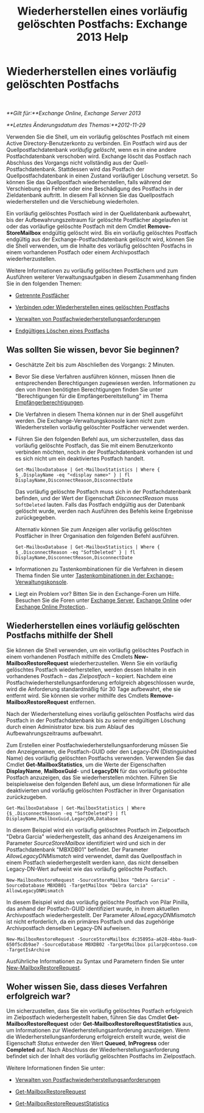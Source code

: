 ﻿---
title: 'Wiederherstellen eines vorläufig gelöschten Postfachs: Exchange 2013 Help'
TOCTitle: Wiederherstellen eines vorläufig gelöschten Postfachs
ms:assetid: 4f3f5ce4-9d12-4ed8-9f70-d8a6aa8a1b2e
ms:mtpsurl: https://technet.microsoft.com/de-de/library/JJ863435(v=EXCHG.150)
ms:contentKeyID: 50554823
ms.date: 04/24/2018
mtps_version: v=EXCHG.150
ms.translationtype: HT
---

# Wiederherstellen eines vorläufig gelöschten Postfachs

 

_**Gilt für:**Exchange Online, Exchange Server 2013_

_**Letztes Änderungsdatum des Themas:**2012-11-29_

Verwenden Sie die Shell, um ein vorläufig gelöschtes Postfach mit einem Active Directory-Benutzerkonto zu verbinden. Ein Postfach wird aus der Quellpostfachdatenbank *vorläufig gelöscht*, wenn es in eine andere Postfachdatenbank verschoben wird. Exchange löscht das Postfach nach Abschluss des Vorgangs nicht vollständig aus der Quell-Postfachdatenbank. Stattdessen wird das Postfach der Quellpostfachdatenbank in einen Zustand vorläufiger Löschung versetzt. So können Sie das Quellpostfach wiederherstellen, falls während der Verschiebung ein Fehler oder eine Beschädigung des Postfachs in der Zieldatenbank auftritt. In diesem Fall können Sie das Quellpostfach wiederherstellen und die Verschiebung wiederholen.

Ein vorläufig gelöschtes Postfach wird in der Quelldatenbank aufbewahrt, bis der Aufbewahrungszeitraum für gelöschte Postfächer abgelaufen ist oder das vorläufige gelöschte Postfach mit dem Cmdlet **Remove-StoreMailbox** endgültig gelöscht wird. Bis ein vorläufig gelöschtes Postfach endgültig aus der Exchange-Postfachdatenbank gelöscht wird, können Sie die Shell verwenden, um die Inhalte des vorläufig gelöschten Postfachs in einem vorhandenen Postfach oder einem Archivpostfach wiederherzustellen.

Weitere Informationen zu vorläufig gelöschten Postfächern und zum Ausführen weiterer Verwaltungsaufgaben in diesem Zusammenhang finden Sie in den folgenden Themen:

  - [Getrennte Postfächer](disconnected-mailboxes-exchange-2013-help.md)

  - [Verbinden oder Wiederherstellen eines gelöschten Postfachs](connect-or-restore-a-deleted-mailbox-exchange-2013-help.md)

  - [Verwalten von Postfachwiederherstellungsanforderungen](manage-mailbox-restore-requests-exchange-2013-help.md)

  - [Endgültiges Löschen eines Postfachs](permanently-delete-a-mailbox-exchange-2013-help.md)

## Was sollten Sie wissen, bevor Sie beginnen?

  - Geschätzte Zeit bis zum Abschließen des Vorgangs: 2 Minuten.

  - Bevor Sie diese Verfahren ausführen können, müssen Ihnen die entsprechenden Berechtigungen zugewiesen werden. Informationen zu den von Ihnen benötigten Berechtigungen finden Sie unter "Berechtigungen für die Empfängerbereitstellung" im Thema [Empfängerberechtigungen](recipients-permissions-exchange-2013-help.md).

  - Die Verfahren in diesem Thema können nur in der Shell ausgeführt werden. Die Exchange-Verwaltungskonsole kann nicht zum Wiederherstellen vorläufig gelöschter Postfächer verwendet werden.

  - Führen Sie den folgenden Befehl aus, um sicherzustellen, dass das vorläufig gelöschte Postfach, das Sie mit einem Benutzerkonto verbinden möchten, noch in der Postfachdatenbank vorhanden ist und es sich nicht um ein deaktiviertes Postfach handelt.
    
        Get-MailboxDatabase | Get-MailboxStatistics | Where { $_.DisplayName -eq "<display name>" } | fl DisplayName,DisconnectReason,DisconnectDate
    
    Das vorläufig gelöschte Postfach muss sich in der Postfachdatenbank befinden, und der Wert der Eigenschaft *DisconnectReason* muss `SoftDeleted` lauten. Falls das Postfach endgültig aus der Datenbank gelöscht wurde, werden nach Ausführen des Befehls keine Ergebnisse zurückgegeben.
    
    Alternativ können Sie zum Anzeigen aller vorläufig gelöschten Postfächer in Ihrer Organisation den folgenden Befehl ausführen.
    
        Get-MailboxDatabase | Get-MailboxStatistics | Where { $_.DisconnectReason -eq "SoftDeleted" } | fl DisplayName,DisconnectReason,DisconnectDate

  - Informationen zu Tastenkombinationen für die Verfahren in diesem Thema finden Sie unter [Tastenkombinationen in der Exchange-Verwaltungskonsole](keyboard-shortcuts-in-the-exchange-admin-center-exchange-online-protection-help.md).

  - Liegt ein Problem vor? Bitten Sie in den Exchange-Foren um Hilfe. Besuchen Sie die Foren unter [Exchange Server](https://go.microsoft.com/fwlink/p/?linkid=60612), [Exchange Online](https://go.microsoft.com/fwlink/p/?linkid=267542) oder [Exchange Online Protection](https://go.microsoft.com/fwlink/p/?linkid=285351)..

## Wiederherstellen eines vorläufig gelöschten Postfachs mithilfe der Shell

Sie können die Shell verwenden, um ein vorläufig gelöschtes Postfach in einem vorhandenen Postfach mithilfe des Cmdlets **New-MailboxRestoreRequest** wiederherzustellen. Wenn Sie ein vorläufig gelöschtes Postfach wiederherstellen, werden dessen Inhalte in ein vorhandenes Postfach – das *Zielpostfach* – kopiert. Nachdem eine Postfachwiederherstellungsanforderung erfolgreich abgeschlossen wurde, wird die Anforderung standardmäßig für 30 Tage aufbewahrt, ehe sie entfernt wird. Sie können sie vorher mithilfe des Cmdlets **Remove-MailboxRestoreRequest** entfernen.

Nach der Wiederherstellung eines vorläufig gelöschten Postfachs wird das Postfach in der Postfachdatenbank bis zu seiner endgültigen Löschung durch einen Administrator bzw. bis zum Ablauf des Aufbewahrungszeitraums aufbewahrt.

Zum Erstellen einer Postfachwiederherstellungsanforderung müssen Sie den Anzeigenamen, die Postfach-GUID oder den Legacy-DN (Distinguished Name) des vorläufig gelöschten Postfachs verwenden. Verwenden Sie das Cmdlet **Get-MailboxStatistics**, um die Werte der Eigenschaften **DisplayName**, **MailboxGuid**- und **LegacyDN** für das vorläufig gelöschte Postfach anzuzeigen, das Sie wiederherstellen möchten. Führen Sie beispielsweise den folgenden Befehl aus, um diese Informationen für alle deaktivierten und vorläufig gelöschten Postfächer in Ihrer Organisation zurückzugeben.

    Get-MailboxDatabase | Get-MailboxStatistics | Where {$_.DisconnectReason -eq "SoftDeleted"} | fl DisplayName,MailboxGuid,LegacyDN,Database

In diesem Beispiel wird ein vorläufig gelöschtes Postfach im Zielpostfach "Debra Garcia" wiederhergestellt, das anhand des Anzeigenamens im Parameter *SourceStoreMailbox* identifiziert wird und sich in der Postfachdatenbank "MBXDB01" befindet. Der Parameter *AllowLegacyDNMismatch* wird verwendet, damit das Quellpostfach in einem Postfach wiederhergestellt werden kann, das nicht denselben Legacy-DN-Wert aufweist wie das vorläufig gelöschte Postfach.

    New-MailboxRestoreRequest -SourceStoreMailbox "Debra Garcia" -SourceDatabase MBXDB01 -TargetMailbox "Debra Garcia" -AllowLegacyDNMismatch

In diesem Beispiel wird das vorläufig gelöschte Postfach von Pilar Pinilla, das anhand der Postfach-GUID identifiziert wurde, in ihrem aktuellen Archivpostfach wiederhergestellt. Der Parameter *AllowLegacyDNMismatch* ist nicht erforderlich, da ein primäres Postfach und das zugehörige Archivpostfach denselben Legacy-DN aufweisen.

    New-MailboxRestoreRequest -SourceStoreMailbox dc35895a-a628-4bba-9aa9-650f5cdb9ae7 -SourceDatabase MBXDB02 -TargetMailbox pilarp@contoso.com -TargetIsArchive

Ausführliche Informationen zu Syntax und Parametern finden Sie unter [New-MailboxRestoreRequest](https://technet.microsoft.com/de-de/library/ff829875\(v=exchg.150\)).

## Woher wissen Sie, dass dieses Verfahren erfolgreich war?

Um sicherzustellen, dass Sie ein vorläufig gelöschtes Postfach erfolgreich im Zielpostfach wiederhergestellt haben, führen Sie das Cmdlet **Get-MailboxRestoreRequest** oder **Get-MailboxRestoreRequestStatistics** aus, um Informationen zur Wiederherstellungsanforderung anzuzeigen. Wenn die Wiederherstellungsanforderung erfolgreich erstellt wurde, weist die Eigenschaft *Status* entweder den Wert **Queued**, **InProgress** oder **Completed** auf. Nach Abschluss der Wiederherstellungsanforderung befindet sich der Inhalt des vorläufig gelöschten Postfachs im Zielpostfach.

Weitere Informationen finden Sie unter:

  - [Verwalten von Postfachwiederherstellungsanforderungen](manage-mailbox-restore-requests-exchange-2013-help.md)

  - [Get-MailboxRestoreRequest](https://technet.microsoft.com/de-de/library/ff829907\(v=exchg.150\))

  - [Get-MailboxRestoreRequestStatistics](https://technet.microsoft.com/de-de/library/ff829912\(v=exchg.150\))

